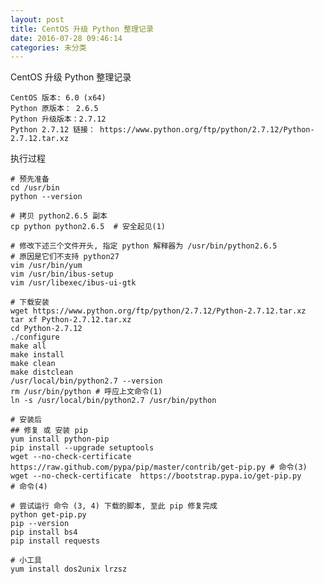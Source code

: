```yaml
---
layout: post
title: CentOS 升级 Python 整理记录
date: 2016-07-28 09:46:14
categories: 未分类
---
```


CentOS 升级 Python 整理记录

	CentOS 版本: 6.0 (x64)
	Python 原版本： 2.6.5
	Python 升级版本：2.7.12
	Python 2.7.12 链接： https://www.python.org/ftp/python/2.7.12/Python-2.7.12.tar.xz

执行过程

	# 预先准备
	cd /usr/bin
	python --version

	# 拷贝 python2.6.5 副本
	cp python python2.6.5  # 安全起见(1)

	# 修改下述三个文件开头, 指定 python 解释器为 /usr/bin/python2.6.5
	# 原因是它们不支持 python27
	vim /usr/bin/yum
	vim /usr/bin/ibus-setup
	vim /usr/libexec/ibus-ui-gtk

	# 下载安装
	wget https://www.python.org/ftp/python/2.7.12/Python-2.7.12.tar.xz
	tar xf Python-2.7.12.tar.xz
	cd Python-2.7.12
	./configure
	make all
	make install
	make clean
	make distclean
	/usr/local/bin/python2.7 --version
	rm /usr/bin/python # 呼应上文命令(1)
	ln -s /usr/local/bin/python2.7 /usr/bin/python

	# 安装后
	## 修复 或 安装 pip
	yum install python-pip
	pip install --upgrade setuptools
	wget --no-check-certificate  https://raw.github.com/pypa/pip/master/contrib/get-pip.py # 命令(3)
	wget --no-check-certificate  https://bootstrap.pypa.io/get-pip.py                      # 命令(4)

	# 尝试运行 命令 (3, 4) 下载的脚本, 至此 pip 修复完成 
	python get-pip.py
	pip --version
	pip install bs4
	pip install requests

	# 小工具
	yum install dos2unix lrzsz
